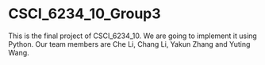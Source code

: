 # CSCI_6234_10_Group3

  This is the final project of CSCI_6234_10. 
  We are going to implement it using Python.
  Our team members are Che Li, Chang Li, Yakun Zhang and Yuting Wang.
